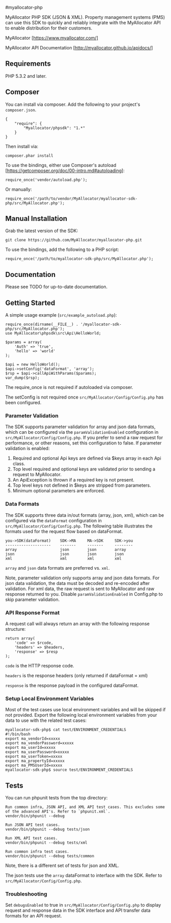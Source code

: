 #myallocator-php

MyAllocator PHP SDK (JSON & XML). Property management systems (PMS) can use this SDK to quickly and reliably integrate with the MyAllocator API to enable distribution for their customers.

MyAllocator [https://www.myallocator.com/]

MyAllocator API Documentation [http://myallocator.github.io/apidocs/]

## Requirements

PHP 5.3.2 and later.

## Composer

You can install via composer. Add the following to your project's `composer.json`.

    {
        "require": {
            "Myallocator/phpsdk": "1.*"
        }
    }

Then install via:

    composer.phar install

To use the bindings, either use Composer's autoload [https://getcomposer.org/doc/00-intro.md#autoloading]:

    require_once('vendor/autoload.php');

Or manually:

    require_once('/path/to/vendor/MyAllocator/myallocator-sdk-php/src/MyAllocator.php');

## Manual Installation

Grab the latest version of the SDK:

    git clone https://github.com/MyAllocator/myallocator-php.git

To use the bindings, add the following to a PHP script:

    require_once('/path/to/myallocator-sdk-php/src/MyAllocator.php');

## Documentation

Please see TODO for up-to-date documentation.

## Getting Started

A simple usage example (`src/example_autoload.php`):

    require_once(dirname(__FILE__) . '/myallocator-sdk-php/src/MyAllocator.php');
    use MyAllocator\phpsdk\src\Api\HelloWorld;

    $params = array(
        'Auth' => 'true',
        'hello' => 'world'
    );

    $api = new HelloWorld();
    $api->setConfig('dataFormat', 'array');
    $rsp = $api->callApiWithParams($params);
    var_dump($rsp);

The require_once is not required if autoloaded via composer.

The setConfig is not required once `src/MyAllocator/Config/Config.php` has been configured.

### Parameter Validation

The SDK supports parameter validation for array and json data formats, which can be configured via the `paramValidationEnabled` configuration in `src/MyAllocator/Config/Config.php`. If you prefer to send a raw request for performance, or other reasons, set this configuration to false. If parameter validation is enabled:

1.  Required and optional Api keys are defined via $keys array in each Api class.
2.  Top level required and optional keys are validated prior to sending a request to MyAllocator.
3.  An ApiException is thrown if a required key is not present.
4.  Top level keys not defined in $keys are stripped from parameters.
5.  Minimum optional parameters are enforced.

### Data Formats

The SDK supports three data in/out formats (array, json, xml), which can be configured via the `dataFormat` configuration in `src/MyAllocator/Config/Config.php`. The following table illustrates the formats used for the request flow based on dataFormat.

    you->SDK(dataFormat)    SDK->MA     MA->SDK     SDK->you
    --------------------    -------     -------     --------
    array                   json        json        array
    json                    json        json        json
    xml                     xml         xml         xml

`array` and `json` data formats are preferred vs. `xml`.

Note, parameter validation only supports array and json data formats. For json data validation, the data must be decoded and re-encoded after validation. For xml data, the raw request is sent to MyAllocator and raw response returned to you. Disable `paramValidationEnabled` in Config.php to skip parameter validation.

### API Response Format

A request call will always return an array with the following response structure:

    return array(
        'code' => $rcode,
        'headers' => $headers,
        'response' => $resp
    );

`code` is the HTTP response code.

`headers` is the response headers (only returned if dataFormat = xml)

`response` is the response payload in the configured dataFormat.

### Setup Local Environment Variables

Most of the test cases use local environment variables and will be skipped if not provided. Export the following local environment variables from your data to use with the related test cases:

    myallocator-sdk-php$ cat test/ENVIRONMENT_CREDENTIALS 
    #!/bin/bash
    export ma_vendorId=xxxxx
    export ma_vendorPassword=xxxxx
    export ma_userId=xxxxx
    export ma_userPassword=xxxxx
    export ma_userToken=xxxxx
    export ma_propertyId=xxxxx
    export ma_PMSUserId=xxxxx
    myallocator-sdk-php$ source test/ENVIRONMENT_CREDENTIALS

## Tests

You can run phpunit tests from the top directory:

    Run common infra, JSON API, and XML API test cases. This excludes some of the advanced API's. Refer to `phpunit.xml`.
    vendor/bin/phpunit --debug

    Run JSON API test cases.
    vendor/bin/phpunit --debug tests/json

    Run XML API test cases.
    vendor/bin/phpunit --debug tests/xml

    Run common infra test cases.
    vendor/bin/phpunit --debug tests/common

Note, there is a different set of tests for json and XML.

The json tests use the `array` dataFormat to interface with the SDK. Refer to `src/MyAllocator/Config/Config.php`.

### Troubleshooting

Set `debugsEnabled` to true in `src/MyAllocator/Config/Config.php` to display request and response data in the SDK interface and API transfer data formats for an API request.
